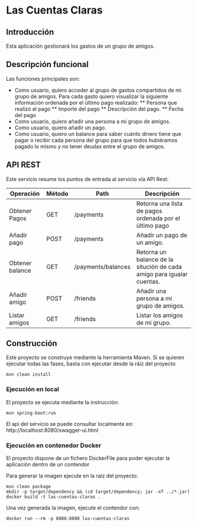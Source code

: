# Las Cuentas Claras
  
## Introducción
Esta aplicación gestionará los gastos de un grupo de amigos.


## Descripción funcional
Las funciones principales son:
* Como usuario, quiero acceder al grupo de gastos compartidos de mi grupo de amigos. Para cada gasto quiero visualizar la siguiente información ordenada por el último pago realizado: 
** Persona que realizó el pago 
** Importe del pago 
** Descripción del pago. 
** Fecha del pago 
* Como usuario, quiero añadir una persona a mi grupo de amigos. 
* Como usuario, quiero añadir un pago. 
* Como usuario, quiero un balance para saber cuánto dinero tiene que pagar o recibir cada persona del grupo para que todos hubiéramos pagado lo mismo y no tener deudas entre el grupo de amigos. 


## API REST
Este servicio resume los puntos de entrada al servicio vía API Rest:

| Operación          | Método                | Path             | Descripción   
| ------------------ | --------------------  | ---------------- | ----------------------------|
| Obtener Pagos  |  GET  |  /payments  | Retorna una lista de pagos ordenada por el último pago |
| Añadir pago  |  POST  |  /payments  | Añadir un pago de un amigo. |
| Obtener balance  |  GET  |  /payments/balances  | Retorna un balance de la situción de cada amigo para igualar cuentas. |
| Añadir amigo  |  POST  |  /friends  | Añadir una persona a mi grupo de amigos. |
| Listar amigos  |  GET  |  /friends  | Listar los amigos de mi grupo. |



## Construcción
Este proyecto se construye mediante la herramienta Maven. Si se quieren ejecutar todas las fases, basta con ejecutar 
desde la ráiz del proyecto

````shell script
mvn clean install
````

### Ejecución en local
El proyecto se ejecuta mediante la instrucción:
````shell script
mvn spring-boot:run
````
El api del servicio se puede consultar localmente en: http://localhost:8080/swagger-ui.html

### Ejecución en contenedor Docker
El proyecto dispone de un fichero DockerFile para poder ejecutar la aplicación dentro de un contendor

Para generar la imagen ejecute en la raíz del proyecto:
````shell script
mvn clean package
mkdir -p target/dependency && (cd target/dependency; jar -xf ../*.jar)
docker build -t las-cuentas-claras .
````

Una vez generada la imagen, ejecute el contendor con:
````shell script
docker run --rm -p 8080:8080 las-cuentas-claras
````
